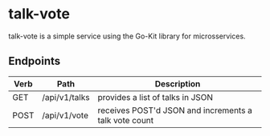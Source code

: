 # talk-vote

talk-vote is a simple service using the Go-Kit library for microsservices. 

## Endpoints

| Verb | Path | Description |
| ---- | ---- | ----------- |
| GET | /api/v1/talks | provides a list of talks in JSON |
| POST | /api/v1/vote | receives POST'd JSON and increments a talk vote count | 